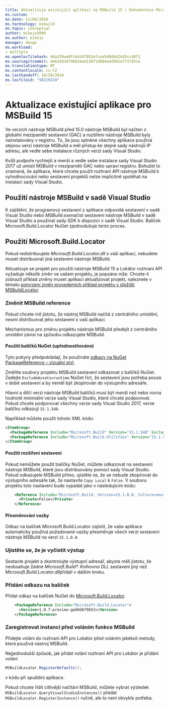 ```yaml
---
title: Aktualizuje existující aplikaci na MSBuild 15 | Dokumentace Microsoftu
ms.custom: ''
ms.date: 11/04/2016
ms.technology: msbuild
ms.topic: conceptual
author: mikejo5000
ms.author: mikejo
manager: douge
ms.workload:
- multiple
ms.openlocfilehash: 4da159ae0fcb4347052efcea5d0dbd24d5ccd8f1
ms.sourcegitcommit: d462dd10746624ad139f1db04edd501e7737d51e
ms.translationtype: MT
ms.contentlocale: cs-CZ
ms.lasthandoff: 10/29/2018
ms.locfileid: "50219234"
---
```

# <a name="update-an-existing-application-for-msbuild-15"></a>Aktualizace existující aplikace pro MSBuild 15

Ve verzích nástroje MSBuild před 15.0 nástroje MSBuild byl načten z globální mezipaměti sestavení (GAC) a rozšíření nástroje MSBuild byly nainstalovány v registru. To, že jsou splněné všechny aplikace používá stejnou verzi nástroje MSBuild a měl přístup ke stejné sady nástrojů IP adresu, ale vedle sebe instalace různých verzí sady Visual Studio.

Kvůli podpoře rychlejší a menší a vedle sebe instalace sady Visual Studio 2017 už umístí MSBuild v mezipaměti GAC nebo upraví registru. Bohužel to znamená, že aplikace, které chcete použít rozhraní API nástroje MSBuild k vyhodnocování nebo sestavení projektů nelze implicitně spoléhat na instalaci sady Visual Studio.

## <a name="use-msbuild-from-visual-studio"></a>Použití nástroje MSBuild v sadě Visual Studio

K zajištění, že programový sestavení z aplikace odpovídá sestavení v sadě Visual Studio nebo *MSBuild.exe*načíst sestavení nástroje MSBuild v sadě Visual Studio a používat sady SDK k dispozici v sadě Visual Studio. Balíček Microsoft.Build.Locator NuGet zjednodušuje tento proces.

## <a name="use-microsoftbuildlocator"></a>Použití Microsoft.Build.Locator

Pokud redistribuujete *Microsoft.Build.Locator.dll* s vaší aplikací, nebudete muset distribuovat jiná sestavení nástroje MSBuild.

Aktualizuje se projekt pro použití nástroje MSBuild 15 a Lokátor rozhraní API vyžaduje několik změn ve vašem projektu, je popsáno níže. Chcete-li zobrazit příklad změny muset aplikaci aktualizovat projekt, naleznete v tématu [potvrzení změn provedených příklad projektu v úložišti MSBuildLocator](https://github.com/Microsoft/MSBuildLocator/commits/example-updating-to-msbuild-15).

### <a name="change-msbuild-references"></a>Změnit MSBuild reference

Pokud chcete mít jistotu, že nástroj MSBuild načítá z centrálního umístění, nesmí distribuovat jeho sestavení s vaší aplikací.

Mechanismus pro změnu projektu nástroje MSBuild předejít z centrálního umístění závisí na způsobu odkazujete MSBuild.

#### <a name="use-nuget-packages-preferred"></a>Použití balíčků NuGet (upřednostňováno)

Tyto pokyny předpokládají, že používáte [odkazy na NuGet PackageReference – vizuální styl](https://docs.microsoft.com/nuget/consume-packages/package-references-in-project-files).

Změňte soubory projektu MSBuild sestavení odkazovat z balíčků NuGet. Zadejte `ExcludeAssets=runtime` NuGet říct, že sestavení jsou potřeba pouze v době sestavení a by neměl být zkopírován do výstupního adresáře.

Hlavní a dílčí verzi nástroje MSBuild balíčků musí být menší než nebo rovna hodnotě minimální verze sady Visual Studio, které chcete podporovat. Pokud chcete podporovat všechny verze sady Visual Studio 2017, verze balíčku odkazují `15.1.548`.

Například můžete použít tohoto XML kódu:

```xml
<ItemGroup>
  <PackageReference Include="Microsoft.Build" Version="15.1.548" ExcludeAssets="runtime" />
  <PackageReference Include="Microsoft.Build.Utilities" Version="15.1.548" ExcludeAssets="runtime" />
</ItemGroup>
```

#### <a name="use-extension-assemblies"></a>Použití rozšíření sestavení

Pokud nemůžete použít balíčky NuGet, můžete odkazovat na sestavení nástroje MSBuild, které jsou distribuovány pomocí sady Visual Studio. Pokud odkazujete MSBuild přímo, ujistěte se, že se nebude zkopírovat do výstupního adresáře tak, že nastavíte `Copy Local` k `False`. V souboru projektu toto nastavení bude vypadat jako v následujícím kódu:

```xml
    <Reference Include="Microsoft.Build, Version=15.1.0.0, Culture=neutral, PublicKeyToken=b03f5f7f11d50a3a, processorArchitecture=MSIL">
      <Private>False</Private>
    </Reference>
```

#### <a name="binding-redirects"></a>Přesměrování vazby

Odkaz na balíček Microsoft.Build.Locator zajistit, že vaše aplikace automaticky používá požadované vazby přesměruje všech verzí sestavení nástroje MSBuild na verzi `15.1.0.0`.

### <a name="ensure-output-is-clean"></a>Ujistěte se, že je vyčistit výstup

Sestavte projekt a zkontrolujte výstupní adresář, abyste měli jistotu, že neobsahuje žádné *Microsoft.Build\*. Knihovna DLL* sestavení jiný než *Microsoft.Build.Locator.dll*přidali v dalším kroku.

### <a name="add-package-reference"></a>Přidání odkazu na balíček

Přidat odkaz na balíček NuGet do [Microsoft.Build.Locator](https://www.nuget.org/packages/Microsoft.Build.Locator/).

```xml
    <PackageReference Include="Microsoft.Build.Locator">
      <Version>1.0.7-preview-ge60d679b53</Version>
    </PackageReference>
```

### <a name="register-instance-before-calling-msbuild"></a>Zaregistrovat instanci před voláním funkce MSBuild

Přidejte volání do rozhraní API pro Lokátor před voláním jakékoli metody, která používá nástroj MSBuild.

Nejjednodušší způsob, jak přidat volání rozhraní API pro Lokátor je přidání volání

```csharp
MSBuildLocator.RegisterDefaults();
```

v kódu při spuštění aplikace.

Pokud chcete řídit citlivější načítání MSBuild, můžete vybrat výsledek `MSBuildLocator.QueryVisualStudioInstances()` předat `MSBuildLocator.RegisterInstance()` ručně, ale to není obvykle potřeba.
